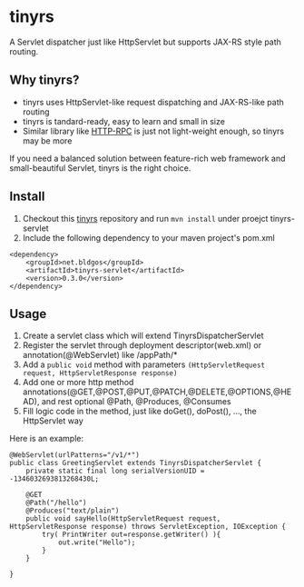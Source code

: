 # tinyrs
A Servlet dispatcher just like HttpServlet but supports JAX-RS style path routing.

## Why tinyrs?
+ tinyrs uses HttpServlet-like request dispatching and JAX-RS-like path routing
+ tinyrs is tandard-ready, easy to learn and small in size
+ Similar library like [HTTP-RPC](https://github.com/gk-brown/HTTP-RPC) is just not light-weight enough, so tinyrs may be more

If you need a balanced solution between feature-rich web framework and small-beautiful Servlet, tinyrs is the right choice.

## Install
1. Checkout this [tinyrs](https://github.com/FuweiChin/tinyrs) repository and run `mvn install` under proejct tinyrs-servlet
2. Include the following dependency to your maven project's pom.xml

```
<dependency>
	<groupId>net.bldgos</groupId>
	<artifactId>tinyrs-servlet</artifactId>
	<version>0.3.0</version>
</dependency>
```

## Usage
1. Create a servlet class which will extend TinyrsDispatcherServlet
2. Register the servlet through deployment descriptor(web.xml) or annotation(@WebServlet) like /appPath/*
3. Add a `public void` method with parameters `(HttpServletRequest request, HttpServletResponse response)`
4. Add one or more http method annotations(@GET,@POST,@PUT,@PATCH,@DELETE,@OPTIONS,@HEAD), and rest optional @Path, @Produces, @Consumes
5. Fill logic code in the method, just like doGet(), doPost(), ..., the HttpServlet way

Here is an example:

```
@WebServlet(urlPatterns="/v1/*")
public class GreetingServlet extends TinyrsDispatcherServlet {
	private static final long serialVersionUID = -1346032693813268430L;

	@GET
	@Path("/hello")
	@Produces("text/plain")
	public void sayHello(HttpServletRequest request, HttpServletResponse response) throws ServletException, IOException {
		try( PrintWriter out=response.getWriter() ){
			out.write("Hello");
		}
	}

}
```
